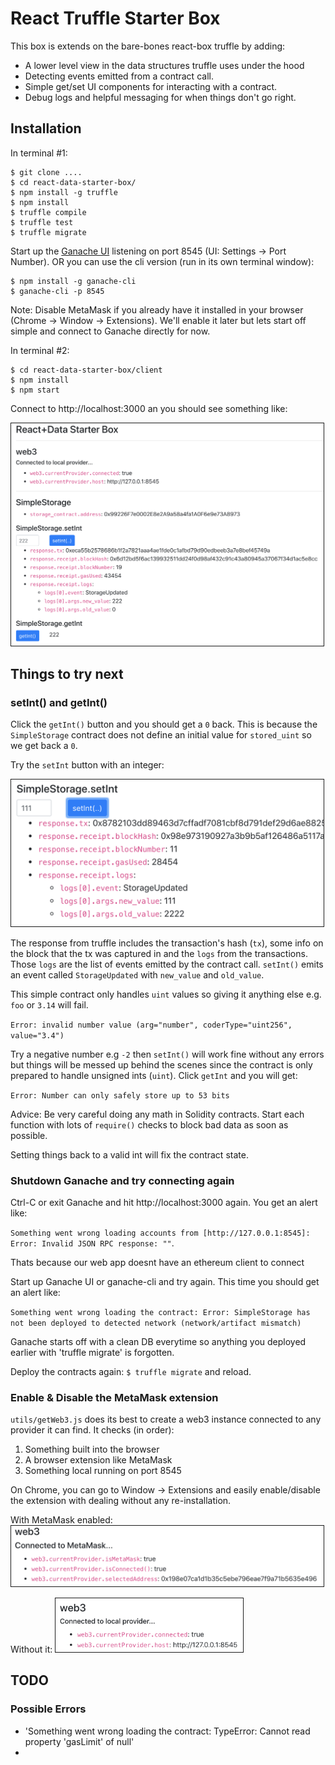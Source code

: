 # React Truffle Starter Box

This box is extends on the bare-bones react-box truffle by adding:
* A lower level view in the data structures truffle uses under the hood
* Detecting events emitted from a contract call.
* Simple get/set UI components for interacting with a contract.
* Debug logs and helpful messaging for when things don't go right.

## Installation

In terminal #1:
```
$ git clone ....
$ cd react-data-starter-box/
$ npm install -g truffle
$ npm install
$ truffle compile
$ truffle test
$ truffle migrate
```

Start up the [Ganache UI](https://truffleframework.com/ganache) listening on port 8545 (UI: Settings -> Port Number). OR you can use the cli version (run in its own terminal window):
```
$ npm install -g ganache-cli
$ ganache-cli -p 8545
```

Note: Disable MetaMask if you already have it installed in your browser (Chrome -> Window -> Extensions). We'll enable it later but lets start off simple and connect to Ganache directly for now.

In terminal #2:
```
$ cd react-data-starter-box/client
$ npm install
$ npm start
```

Connect to http://localhost:3000 an you should see something like:

<img src="docs/full_screenshot.png" width="500" border="1">

## Things to try next

### setInt() and getInt()

Click the `getInt()` button and you should get a `0` back. This is because the `SimpleStorage` contract does not define an initial value for `stored_uint` so we get back a `0`.

Try the `setInt` button with an integer:

<img src="docs/setint_response.png" width="500" border="1">

The response from truffle includes the transaction's hash (`tx`), some info on the block that the tx was captured in and the `logs` from the transactions. Those `logs` are the list of events emitted by the contract call. `setInt()` emits an event called `StorageUpdated` with `new_value` and `old_value`.

This simple contract only handles `uint` values so giving it anything else e.g. `foo` or `3.14`  will fail.

`Error: invalid number value (arg="number", coderType="uint256", value="3.4")`

Try a negative number e.g `-2` then `setInt()` will work fine without any errors but things will be messed up behind the scenes since the contract is only prepared to handle unsigned ints (`uint`). Click `getInt` and you will get:

`Error: Number can only safely store up to 53 bits`

Advice: Be very careful doing any math in Solidity contracts. Start each function with lots of `require()` checks to block bad data as soon as possible.

Setting things back to a valid int will fix the contract state.

### Shutdown Ganache and try connecting again

Ctrl-C or exit Ganache and hit http://localhost:3000 again. You get an alert like: 

`Something went wrong loading accounts from [http://127.0.0.1:8545]: Error: Invalid JSON RPC response: ""`. 

Thats because our web app doesnt have an ethereum client to connect

Start up Ganache UI or ganache-cli and try again. This time you should get an alert like: 

`Something went wrong loading the contract: Error: SimpleStorage has not been deployed to detected network (network/artifact mismatch)`

Ganache starts off with a clean DB everytime so anything you deployed earlier with 'truffle migrate' is forgotten.

Deploy the contracts again: `$ truffle migrate` and reload.


### Enable & Disable the MetaMask extension

`utils/getWeb3.js` does its best to create a web3 instance connected to any provider it can find. It checks (in order):
  1. Something built into the browser
  2. A browser extension like MetaMask
  3. Something local running on port 8545

On Chrome, you can go to Window -> Extensions and easily enable/disable the extension with dealing without any re-installation.

With MetaMask enabled:
<img src="docs/web3_connected_metamask.png" width="500" border="1">

Without it:
<img src="docs/web3_connected_local.png" width="300" border="1">





## TODO

### Possible Errors
* 'Something went wrong loading the contract: TypeError: Cannot read property 'gasLimit' of null'
* 